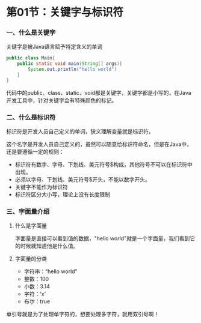 # 第01节：关键字与标识符

### 一、什么是关键字

关键字是被Java语言赋予特定含义的单词

```java
public class Main{
    public static void main(String[] args){
        System.out.println("hello world")
    }
}
```

代码中的public、class、static、void都是关键字，关键字都是小写的，在Java开发工具中，针对关键字会有特殊颜色的标记。

### 二、什么是标识符

标识符是开发人员自己定义的单词，狭义理解变量就是标识符，

这个名字是开发人员自己定义的，虽然可以随意给标识符命名，但是在Java中，还是要遵循一定的规则：

- 标识符有数字、字母、下划线、美元符号$构成，其他符号不可以在标识符中出现。
- 必须以字母、下划线、美元符号$开头，不能以数字开头。
- 关键字不能作为标识符
- 标识符区分大小写，理论上没有长度限制

### 三、字面量介绍

1. 什么是字面量

   字面量是直接可以看到值的数据，"hello world"就是一个字面量，我们看到它的时候就知道他是什么值。

2. 字面量的分类

   - 字符串：“hello world”
   - 整数：100
   - 小数：3.14
   - 字符：‘x’
   - 布尔：true

单引号就是为了处理单字符的，想要处理多字符，就用双引号啊！